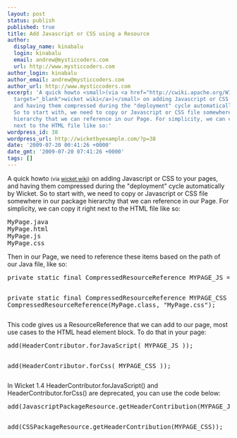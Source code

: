 ```yaml
---
layout: post
status: publish
published: true
title: Add Javascript or CSS using a Resource
author:
  display_name: kinabalu
  login: kinabalu
  email: andrew@mysticcoders.com
  url: http://www.mysticcoders.com
author_login: kinabalu
author_email: andrew@mysticcoders.com
author_url: http://www.mysticcoders.com
excerpt: 'A quick howto <small>(via <a href="http://cwiki.apache.org/WICKET/adding-javascript-or-css-using-a-resource.html"
  target="_blank">wicket wiki</a>)</small> on adding Javascript or CSS to your pages,
  and having them compressed during the "deployment" cycle automatically by Wicket.
  So to start with, we need to copy or Javascript or CSS file somewhere in our package
  hierarchy that we can reference in our Page. For simplicity, we can copy it right
  next to the HTML file like so:'
wordpress_id: 38
wordpress_url: http://wicketbyexample.com/?p=38
date: '2009-07-20 00:41:26 +0000'
date_gmt: '2009-07-20 07:41:26 +0000'
tags: []
---
```

<p>A quick howto <small>(via <a href="http://cwiki.apache.org/WICKET/adding-javascript-or-css-using-a-resource.html" target="_blank">wicket wiki</a>)</small> on adding Javascript or CSS to your pages, and having them compressed during the "deployment" cycle automatically by Wicket. So to start with, we need to copy or Javascript or CSS file somewhere in our package hierarchy that we can reference in our Page. For simplicity, we can copy it right next to the HTML file like so:<a id="more"></a><a id="more-38"></a></p>
<pre>
MyPage.java
MyPage.html
MyPage.js
MyPage.css
</pre>
<p>Then in our Page, we need to reference these items based on the path of our Java file, like so:</p>
<pre lang="java" colla="+">
private static final CompressedResourceReference MYPAGE_JS = new CompressedResourceReference(MyPage.class, "MyPage.js");

private static final CompressedResourceReference MYPAGE_CSS = new CompressedResourceReference(MyPage.class, "MyPage.css");
</pre>
<p>This code gives us a ResourceReference that we can add to our page, most use cases to the HTML head element block. To do that in your page:</p>
<pre lang="java" colla="+">
add(HeaderContributor.forJavaScript( MYPAGE_JS ));

add(HeaderContributor.forCss( MYPAGE_CSS ));
</pre>
<p>In Wicket 1.4 HeaderContributor.forJavaScript() and HeaderContributor.forCss() are deprecated, you can use the code below:</p>
<pre lang="java" colla="+">
add(JavascriptPackageResource.getHeaderContribution(MYPAGE_JS));

add(CSSPackageResource.getHeaderContribution(MYPAGE_CSS));
</pre>
